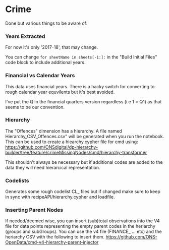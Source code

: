 # Crime

Done but various things to be aware of:

### Years Extracted

For now it's only '2017-18', that may change.

You can change `for sheetName in sheets[-1:]:` in the "Build Initial Files" code block to include additional years.


### Financial vs Calendar Years

This data uses financial years. There is a hacky switch for converting to rough calendar year equvilents but it's best
avoided.

I've put the Q in the financial quarters version regardless (i.e 1 = Q1) as that seems to be our convention.


### Hierarchy

The "Offences" dimension has a hierarchy. A file named Hierarchy_CSV_Offences.csv" will be generated when you run the notebook. This can be used to create a hiearchy.cypher file for cmd using:
https://github.com/ONSdigital/dp-hierarchy-builder/tree/feature/crimeMissingNodes/cmd/hierarchy-transformer

This shouldn't always be necessary but if additional codes are added to the data they will need hierarcical representation.


### Codelists

Generates some rough codelist CL_ files but if changed make sure to keep in sync with recipeAPI/hierarchy.cypher and loadfile.


### Inserting Parent Nodes

If needed/deemed wise, you can insert (sub)total observations into the V4 file for data points representing the empty parent codes in the heriarchy (groups and subGroups). You can use the v4 file (FINANCE_ ... etc) and the heriarchy CSV with the following to insert them.
https://github.com/ONS-OpenData/cmd-v4-hierarchy-parent-injector

